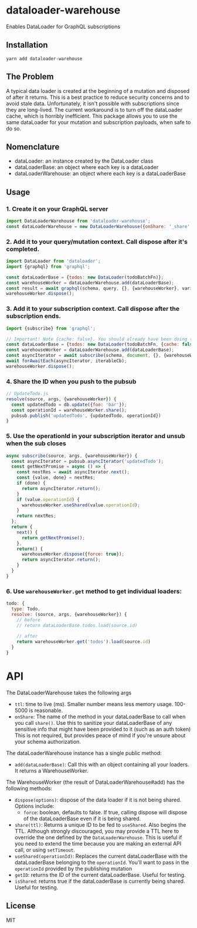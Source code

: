 # dataloader-warehouse
Enables DataLoader for GraphQL subscriptions

## Installation
`yarn add dataloader-warehouse`

## The Problem
A typical data loader is created at the beginning of a mutation
and disposed of after it returns.
This is a best practice to reduce security concerns and to avoid stale data. 
Unfortunately, it isn't possible with subscriptions since they are long-lived.
The current workaround is to turn off the dataLoader cache, which is horribly inefficient.
This package allows you to use the same dataLoader for your mutation and subscription payloads,
when safe to do so.

## Nomenclature
- dataLoader: an instance created by the DataLoader class
- dataLoaderBase: an object where each key is a dataLoader
- dataLoaderWarehouse: an object where each key is a dataLoaderBase

## Usage

### 1. Create it on your GraphQL server

```js
import DataLoaderWarehouse from 'dataloader-warehouse';
const dataLoaderWarehouse = new DataLoaderWarehouse({onShare: '_share', ttl: 5000});

```

### 2. Add it to your query/mutation context. Call dispose after it's completed.

```js
import DataLoader from 'dataloader';
import {graphql} from 'graphql';

const dataLoaderBase = {todos: new DataLoader(todoBatchFn)};
const warehouseWorker = dataLoaderWarehouse.add(dataLoaderBase);
const result = await graphql(schema, query, {}, {warehouseWorker}, variables);
warehouseWorker.dispose();
```

### 3. Add it to your subscription context. Call dispose after the subscription ends.
```js
import {subscribe} from 'graphql';

// Important! Note {cache: false}. You should already have been doing this since subs are long-lived.
const dataLoaderBase = {todos: new DataLoader(todoBatchFn, {cache: false})};
const warehouseWorker = dataLoaderWarehouse.add(dataLoaderBase);
const asyncIterator = await subscribe(schema, document, {}, {warehouseWorker}, variables);
await forAwaitEach(asyncIterator, iterableCb);
warehouseWorker.dispose();
```

### 4. Share the ID when you push to the pubsub
```js
// UpdateTodo.js
resolve(source, args, {warehouseWorker}) {
  const updatedTodo = db.update({foo: 'bar'});
  const operationId = warehouseWorker.share();
  pubsub.publish('updatedTodo', {updatedTodo, operationId})
}
```

### 5. Use the operationId in your subscription iterator and unsub when the sub closes
```js
async subscribe(source, args, {warehouseWorker}) {
  const asyncIterator = pubsub.asyncIterator('updatedTodo');
  const getNextPromise = async () => {
    const nextRes = await asyncIterator.next();
    const {value, done} = nextRes;
    if (done) {
      return asyncIterator.return();
    }
    if (value.operationId) {
      warehouseWorker.useShared(value.operationId);
    }
    return nextRes;
  };
  return {
    next() {
      return getNextPromise();   
    },
    return() {
      warehouseWorker.dispose({force: true});
      return asyncIterator.return();
    }
  }
}
```

### 6. Use `warehouseWorker.get` method to get individual loaders:

```js
todo: {
  type: Todo,
  resolve: (source, args, {warehouseWorker}) {
    // before
    // return dataLoaderBase.todos.load(source.id) 
    
    // after
    return warehouseWorker.get('todos').load(source.id)
  }
}
```

# API

The DataLoaderWarehouse takes the following args

- `ttl`: time to live (ms). Smaller number means less memory usage. 100-5000 is reasonable.
- `onShare`: The name of the method in your dataLoaderBase to call when you call `share()`. 
Use this to sanitize your dataLoaderBase of any sensitive info that might have been provided to it (such as an auth token)
This is not required, but provides peace of mind if you're unsure about your schema authorization.

The dataLoaderWarehouse instance has a single public method:

- `add(dataLoaderBase)`: Call this with an object containing all your loaders. It returns a WarehouseWorker.

The WarehouseWorker (the result of DataLoaderWarehouse#add) has the following methods:

- `dispose(options)`: dispose of the data loader if it is not being shared. Options include:
  - `force`: boolean, defaults to false. 
  If true, calling dispose will dispose of the dataLoaderBase even if it is being shared.
- `share(ttl)`: Returns a unique ID to be fed to `useShared`. Also begins the TTL. 
Although strongly discouraged, you may provide a TTL here to override the one defined by the `DataLoaderWarehouse`.
This is useful if you need to extend the time because you are making an external API call, or using `setTimeout`.
- `useShared(operationId)`: Replaces the current dataLoaderBase with the dataLoaderBase belonging to the `operationId`.
You'll want to pass in the `operationId` provided by the publishing mutation
- `getID`: returns the ID of the current dataLoaderBase. Useful for testing.
- `isShared`: returns true if the dataLoaderBase is currently being shared. Useful for testing.

## License

MIT
